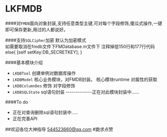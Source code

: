 # LKFMDB
####对`FMDB`面向对象封装,支持任意类型主键,可对每个字段修饰,傻瓜式操作,一键即可保存更新,用过的人都说好。

####支持`SQLCipher`加密 
      默认为加密模式  
      如需要取消在fmdb文件下FMDatabase.m文件下
      注释掉低150行和177行代码
      else{
       [self setKey:DB_SECRETKEY];
      }

####基本模块介绍
- `LKDBTool` 创建单例对数据库操作
- `LKDBModel` 核心业务模块，对FMDB封装。 核心模块runtime 对属性的获取
- `LKDBColumnDes` 修饰 对字段修饰
- `LKDBSQLState` sql语句封装 -------------正在对此模块封装中......

####To do
- 正在对查询删除sql语句封装中.....
- 正在完善API



##欢迎各位大神指导    544523660@qq.com 
#跪求点赞
